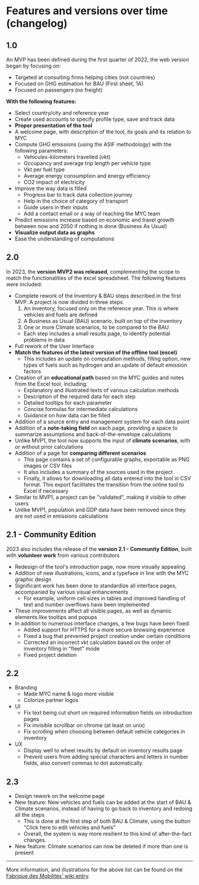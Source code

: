 # Features and versions over time (changelog)
## 1.0
An MVP has been defined during the first quarter of 2022, the web version began by focusing on:
* Targeted at consulting firms helping cities (not countries)
* Focused on GHG estimation for BAU (First sheet, 1A)
* Focused on passengers (no freight)

**With the following features:**
* Select country/city and reference year
* Create used accounts to specify profile type, save and track data
* **Proper presentation of the tool**
* A welcome page, with description of the tool, its goals and its relation to MYC
* Compute GHG emissions (using the ASIF methodology) with the following parameters:
    * Vehicules-kilometers travelled (vkt)
    * Occupancy and average trip length per vehicle type
    * Vkt per fuel type
    * Average energy consumption and energy efficiency
    * CO2 impact of electricity
* Improve the way data is filled
    * Progress bar to track data collection journey
    * Help in the choice of category of transport
    * Guide users in their inputs
    * Add a contact email or a way of reaching the MYC team
* Predict emissions increase based on economic and travel growth between now and 2050 if nothing is done (Business As Usual)
* **Visualize output data as graphs**
* Ease the understanding of computations

## 2.0
In 2023, the **version MVP2 was released**, complementing the scope to match the functionalities of the excel spreadsheet. The following features were included:
* Complete rework of the Inventory & BAU steps described in the first MVP. A project is now divided in three steps
    1. An inventory, focused only on the reference year. This is where vehicles and fuels are defined
    2. A Business as Usual (BAU) scenario, built on top of the inventory 
    3. One or more Climate scenarios, to be compared to the BAU
    * Each step includes a small results page, to identify potential problems in data
* Full rework of the User Interface
* **Match the features of the latest version of the offline tool (excel)**
    * This includes an update on computation methods, filling option, new types of fuels such as hydrogen and an update of default emission factors
* Creation of an **educational path** based on the MYC guides and notes from the Excel tool, including:
    * Explanatory and illustrated texts of various calculation methods
    * Description of the required data for each step
    * Detailed tooltips for each parameter
    * Concise formulas for intermediate calculations
    * Guidance on how data can be filled
* Addition of a source entry and management system for each data point
* Addition of a **note-taking field** on each page, providing a space to summarize assumptions and back-of-the-envelope calculations
* Unlike MVP1, the tool now supports the input of **climate scenarios**, with or without prior calculations
* Addition of a page for **comparing different scenarios**
    * This page contains a set of configurable graphs, exportable as PNG images or CSV files
    * It also includes a summary of the sources used in the project
    * Finally, it allows for downloading all data entered into the tool in CSV format. This export facilitates the transition from the online tool to Excel if necessary
* Similar to MVP1, a project can be "validated", making it visible to other users
* Unlike MVP1, population and GDP data have been removed since they are not used in emissions calculations

## 2.1 - Community Edition
2023 also includes the release of the **version 2.1 - Community Edition**, built with **volunteer work** from various contributors
* Redesign of the tool's introduction page, now more visually appealing
* Addition of new illustrations, icons, and a typeface in line with the MYC graphic design
* Significant work has been done to standardize all interface pages, accompanied by various visual enhancements 
    * For example, uniform cell sizes in tables and improved handling of text and number overflows have been implemented
* These improvements affect all visible pages, as well as dynamic elements like tooltips and popups
* In addition to numerous interface changes, a few bugs have been fixed:
    * Added support for HTTPS for a more secure browsing experience
    * Fixed a bug that prevented project creation under certain conditions
    * Corrected an incorrect vkt calculation based on the order of inventory filling in "fleet" mode
    * Fixed project deletion

## 2.2
* Branding
    * Made MYC name & logo more visible
    * Colorize partner logos
* UI
    * Fix text being cut short on required information fields on introduction pages
    * Fix invisible scrollbar on chrome (at least on unix)
    * Fix scrolling when choosing between default vehicle categories in inventory
* UX
    * Display well to wheel results by default on inventory results page
    * Prevent users from adding special characters and letters in number fields, also convert commas to dot automatically.

## 2.3
* Design rework on the welcome page
* New feature: New vehicles and fuels can be added at the start of BAU & Climate scenarios, instead of having to go back to inventory and redoing all the steps
    * This is done at the first step of both BAU & Climate, using the button "Click here to edit vehicles and fuels"
    * Overall, the system is way more resilient to this kind of after-the-fact changes.
* New feature: Climate scenarios can now be deleted if more than one is present

---

More information, and illustrations for the above list can be found on the [Fabrique des Mobilités' wiki entry](https://wiki.lafabriquedesmobilites.fr/wiki/MYC_GHG_Emissions_Calculator).